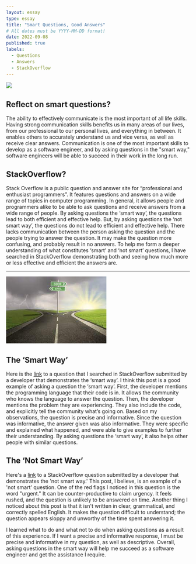 ```yaml
---
layout: essay
type: essay
title: "Smart Questions, Good Answers"
# All dates must be YYYY-MM-DD format!
date: 2022-09-08
published: true
labels:
  - Questions
  - Answers
  - StackOverflow
---
```


<img class="img-fluid" src="../smartQuestion1.png">

## Reflect on smart questions?

The ability to effectively communicate is the most important of all life skills. Having strong communication skills benefits us in many areas of our lives, from our professional to our personal lives, and everything in between. It enables others to accurately understand us and vice versa, as well as receive clear answers. Communication is one of the most important skills to develop as a software engineer, and by asking questions in the "smart way," software engineers will be able to succeed in their work in the long run.

## StackOverflow?

Stack Overflow is a public question and answer site for “professional and enthusiast programmers”. It features questions and answers on a wide range of topics in computer programming. In general, it allows people and programmers alike to be able to ask questions and receive answers from a wide range of people. By asking questions the ‘smart way’, the questions lead to both efficient and effective help. But, by asking questions the ‘not smart way’, the questions do not lead to efficient and effective help. There lacks communication between the person asking the question and the people trying to answer the question. It may make the question more confusing, and probably result in no answers. To help me form a deeper understanding of what constitutes ‘smart’ and ‘not smart’ questions, I have searched in StackOverflow demonstrating both and seeing how much more or less effective and efficient the answers are.

<hr>


<img class="img-fluid" src="../img/smartQuestion.jpeg">

## The ‘Smart Way’

Here is the [link](https://stackoverflow.com/questions/11227809/why-is-processing-a-sorted-array-faster-than-processing-an-unsorted-array) to a question that I searched in StackOverflow submitted by a developer that demonstrates the ‘smart way’. I think this post is a good example of asking a question the ‘smart way’. First, the developer mentions the programming language that their code is in. It allows the community who knows the language to answer the question. Then, the developer mentions the problem they are experiencing. They also include the code, and explicitly tell the community what’s going on. Based on my observations, the question is precise and informative. Since the question was informative, the answer given was also informative. They were specific and explained what happened, and were able to give examples to further their understanding. By asking questions the ‘smart way’, it also helps other people with similar questions.

## The ‘Not Smart Way’

Here's a [link](https://stackoverflow.com/questions/4087205/how-do-i-call-java-class-methods-to-other-java-class-file-on-android-development) to a StackOverflow question submitted by a developer that demonstrates the 'not smart way.' This post, I believe, is an example of a 'not smart' question. One of the red flags I noticed in this question is the word "urgent." It can be counter-productive to claim urgency. It feels rushed, and the question is unlikely to be answered on time. Another thing I noticed about this post is that it isn't written in clear, grammatical, and correctly spelled English. It makes the question difficult to understand; the question appears sloppy and unworthy of the time spent answering it.

I learned what to do and what not to do when asking questions as a result of this experience. If I want a precise and informative response, I must be precise and informative in my question, as well as descriptive. Overall, asking questions in the smart way will help me succeed as a software engineer and get the assistance I require.
